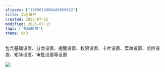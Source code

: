 ```yaml
---
aliases: ["1969812608449850652"]
title: 后台维护
created: 2025-07-15
modified: 2025-07-15
tags: ['基础模块']
theme: OKR
---
```


包含基础设置、分类设置、提醒设置、权限设置、卡片设置、菜单设置、监控设置、矩阵设置、审批设置等设置

![](c84ff12f01fdcf9a912475228ccb416f.jpg)